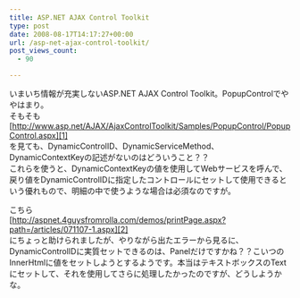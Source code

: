```yaml
---
title: ASP.NET AJAX Control Toolkit
type: post
date: 2008-08-17T14:17:27+00:00
url: /asp-net-ajax-control-toolkit/
post_views_count:
  - 90

---
```

いまいち情報が充実しないASP.NET AJAX Control Toolkit。PopupControlでややはまり。  
そもそも  
[http://www.asp.net/AJAX/AjaxControlToolkit/Samples/PopupControl/PopupControl.aspx][1]  
を見ても、DynamicControlID、DynamicServiceMethod、DynamicContextKeyの記述がないのはどういうこと？？  
これらを使うと、DynamicContextKeyの値を使用してWebサービスを呼んで、戻り値をDynamicControlIDに指定したコントロールにセットして使用できるという優れもので、明細の中で使うような場合は必須なのですが。

こちら  
[http://aspnet.4guysfromrolla.com/demos/printPage.aspx?path=/articles/071107-1.aspx][2]  
にちょっと助けられましたが、やりながら出たエラーから見るに、DynamicControlIDに実質セットできるのは、Panelだけですかね？？こいつのInnerHtmlに値をセットしようとするようです。本当はテキストボックスのTextにセットして、それを使用してさらに処理したかったのですが、どうしようかな。

<a href="http://www.accesstrade.net/at/c.html?rk=01002eq30044mz" target="_blank"><img alt="" src="http://www.accesstrade.net/at/r.html?rk=01002eq30044mz" border="0" /></a>

 [1]: http://www.asp.net/AJAX/AjaxControlToolkit/Samples/PopupControl/PopupControl.aspx "http://www.asp.net/AJAX/AjaxControlToolkit/Samples/PopupControl/PopupControl.aspx"
 [2]: http://aspnet.4guysfromrolla.com/demos/printPage.aspx?path=/articles/071107-1.aspx "http://aspnet.4guysfromrolla.com/demos/printPage.aspx?path=/articles/071107-1.aspx"